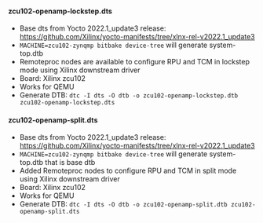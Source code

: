 #### zcu102-openamp-lockstep.dts
  - Base dts from Yocto 2022.1_update3 release: https://github.com/Xilinx/yocto-manifests/tree/xlnx-rel-v2022.1_update3
  - `MACHINE=zcu102-zynqmp bitbake device-tree` will generate system-top.dtb
  - Remoteproc nodes are available to configure RPU and TCM in lockstep mode using Xilinx downstream driver
  - Board: Xilinx zcu102
  - Works for QEMU
  - Generate DTB: `dtc -I dts -O dtb -o zcu102-openamp-lockstep.dtb zcu102-openamp-lockstep.dts`

#### zcu102-openamp-split.dts
  - Base dts from Yocto 2022.1_update3 release: https://github.com/Xilinx/yocto-manifests/tree/xlnx-rel-v2022.1_update3
  - `MACHINE=zcu102-zynqmp bitbake device-tree` will generate system-top.dtb that is base dtb
  - Added Remoteproc nodes to configure RPU and TCM in split mode using Xilinx downstream driver
  - Board: Xilinx zcu102
  - Works for QEMU
  - Generate DTB: `dtc -I dts -O dtb -o zcu102-openamp-split.dtb zcu102-openamp-split.dts`

